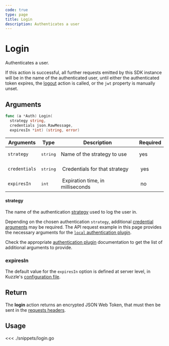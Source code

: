 ```yaml
---
code: true
type: page
title: Login
description: Authenticates a user
---
```


# Login

Authenticates a user.

If this action is successful, all further requests emitted by this SDK instance will be in the name of the authenticated user, until either the authenticated token expires, the [logout](/sdk/go/3/controllers/auth/logout) action is called, or the `jwt` property is manually unset.

## Arguments

```go
func (a *Auth) Login(
  strategy string,
  credentials json.RawMessage,
  expiresIn *int) (string, error)
```


| Arguments     | Type   | Description                      | Required |
| ------------- | ------ | -------------------------------- | -------- |
| `strategy`    | <pre>string</pre> | Name of the strategy to use  | yes      |
| `credentials` | <pre>string</pre> |  Credentials for that strategy            |  yes     |
| `expiresIn`   | <pre>int</pre>    |  Expiration time, in milliseconds |  no      |

#### strategy

The name of the authentication [strategy](/core/2/guides/main-concepts/authentication#local-strategy) used to log the user in.

Depending on the chosen authentication `strategy`, additional [credential arguments](/core/2/guides/main-concepts/authentication#local-strategy) may be required.
The API request example in this page provides the necessary arguments for the [`local` authentication plugin](https://github.com/kuzzleio/kuzzle-plugin-auth-passport-local).

Check the appropriate [authentication plugin](/core/2/guides/write-plugins/integrate-authentication-strategy) documentation to get the list of additional arguments to provide.

### expiresIn
 The default value for the `expiresIn` option is defined at server level, in Kuzzle's [configuration file](/core/2/guides/advanced/configuration).


## Return

The **login** action returns an encrypted JSON Web Token, that must then be sent in the [requests headers](/core/2/guides/main-concepts/querying).

## Usage

<<< ./snippets/login.go
